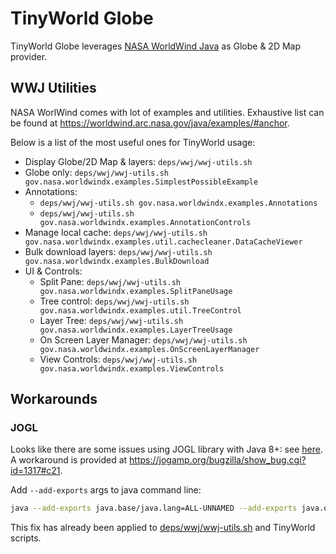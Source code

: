 # TinyWorld Globe

TinyWorld Globe leverages [NASA WorldWind Java](https://github.com/NASAWorldWind/WorldWindJava) as Globe & 2D Map provider.

## WWJ Utilities

NASA WorlWind comes with lot of examples and utilities. Exhaustive list can be found at <https://worldwind.arc.nasa.gov/java/examples/#anchor>.

Below is a list of the most useful ones for TinyWorld usage:

- Display Globe/2D Map & layers: `deps/wwj/wwj-utils.sh`
- Globe only: `deps/wwj/wwj-utils.sh gov.nasa.worldwindx.examples.SimplestPossibleExample`
- Annotations:
  - `deps/wwj/wwj-utils.sh gov.nasa.worldwindx.examples.Annotations`
  - `deps/wwj/wwj-utils.sh gov.nasa.worldwindx.examples.AnnotationControls`
- Manage local cache: `deps/wwj/wwj-utils.sh gov.nasa.worldwindx.examples.util.cachecleaner.DataCacheViewer`
- Bulk download layers: `deps/wwj/wwj-utils.sh gov.nasa.worldwindx.examples.BulkDownload`
- UI & Controls:
  - Split Pane: `deps/wwj/wwj-utils.sh gov.nasa.worldwindx.examples.SplitPaneUsage`
  - Tree control: `deps/wwj/wwj-utils.sh gov.nasa.worldwindx.examples.util.TreeControl`
  - Layer Tree: `deps/wwj/wwj-utils.sh gov.nasa.worldwindx.examples.LayerTreeUsage`
  - On Screen Layer Manager: `deps/wwj/wwj-utils.sh gov.nasa.worldwindx.examples.OnScreenLayerManager`
  - View Controls: `deps/wwj/wwj-utils.sh gov.nasa.worldwindx.examples.ViewControls`

## Workarounds

### JOGL

Looks like there are some issues using JOGL library with Java 8+: see [here](https://forum.jogamp.org/InaccessibleObjectException-td4040284.html). A workaround is provided at <https://jogamp.org/bugzilla/show_bug.cgi?id=1317#c21>.

Add `--add-exports` args to java command line:

```sh
java --add-exports java.base/java.lang=ALL-UNNAMED --add-exports java.desktop/sun.awt=ALL-UNNAMED --add-exports java.desktop/sun.java2d=ALL-UNNAMED ...
```

This fix has already been applied to [deps/wwj/wwj-utils.sh](deps/wwj/wwj-utils.sh) and TinyWorld scripts.
